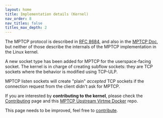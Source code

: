 ```yaml
---
layout: home
title: Implementation details (Kernel)
nav_order: 8
nav_titles: false
titles_max_depth: 2
---
```


The MPTCP protocol is described in [RFC 8684](https://datatracker.ietf.org/doc/html/rfc8684),
and also in the [MPTCP Doc](https://mptcp-apps.github.io/mptcp-doc/mptcp.html),
but neither of those describe the internals of the MPTCP implementation in the
Linux kernel.

A new socket type has been added for MPTCP for the userspace-facing socket.
The kernel is in charge of creating subflow sockets: they are TCP sockets
where the behavior is modified using TCP-ULP.

MPTCP listen sockets will create "plain" *accepted* TCP sockets if the
connection request from the client didn't ask for MPTCP.

If you are interested by **contributing to the kernel**, please check the
[Contributing](contributing.html) page and this
[MPTCP Upstream Virtme Docker](https://github.com/multipath-tcp/mptcp-upstream-virtme-docker)
repo.

This page needs to be improved, feel free to
[contribute](https://github.com/multipath-tcp/mptcp.dev/edit/main/details.md).
